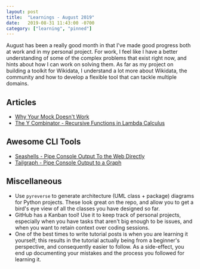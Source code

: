 ```yaml
---
layout: post
title:  "Learnings - August 2019"
date:   2019-08-31 11:43:00 -0700
category: ["learning", "pinned"]
---
```


August has been a really good month in that I've made good progress both at work and in my personal project. For work, I feel like I have a better understanding of some of the complex problems that exist right now, and hints about how I can work on solving them. As far as my project on building a toolkit for Wikidata, I understand a lot more about Wikidata, the community and how to develop a flexible tool that can tackle multiple domains.

## Articles

 * [Why Your Mock Doesn't Work](https://nedbatchelder.com//blog/201908/why_your_mock_doesnt_work.html)
 * [The Y Combinator - Recursive Functions in Lambda Calculus](https://mvanier.livejournal.com/2897.html)

## Awesome CLI Tools
 * [Seashells - Pipe Console Output To the Web Directly](https://seashells.io/)
 * [Tailgraph - Pipe Console Output to a Graph](http://tailgraph.live/intro)

## Miscellaneous

 * Use `pyreverse` to generate architecture (UML class + package) diagrams for Python projects. These look great on the repo, and allow you to get a bird's eye view of all the classes you have designed so far.
 * GitHub has a Kanban tool! Use it to keep track of personal projects, especially when you have tasks that aren't big enough to be issues, and when you want to retain context over coding sessions.
 * One of the best times to write tutorial posts is when you are learning it yourself; this results in the tutorial actually being from a beginner's perspective, and consequently easier to follow. As a side-effect, you end up documenting your mistakes and the process you followed for learning it.
